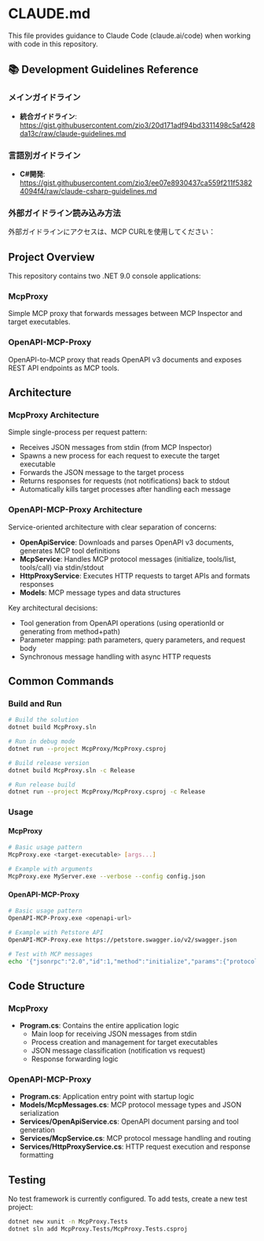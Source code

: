 ﻿# CLAUDE.md

This file provides guidance to Claude Code (claude.ai/code) when working with code in this repository.

## 📚 Development Guidelines Reference

### メインガイドライン
- **統合ガイドライン**: https://gist.githubusercontent.com/zio3/20d171adf94bd3311498c5af428da13c/raw/claude-guidelines.md

### 言語別ガイドライン
- **C#開発**: https://gist.githubusercontent.com/zio3/ee07e8930437ca559f211f53824094f4/raw/claude-csharp-guidelines.md

### 外部ガイドライン読み込み方法
外部ガイドラインにアクセスは、MCP CURLを使用してください：

## Project Overview

This repository contains two .NET 9.0 console applications:

### McpProxy
Simple MCP proxy that forwards messages between MCP Inspector and target executables.

### OpenAPI-MCP-Proxy  
OpenAPI-to-MCP proxy that reads OpenAPI v3 documents and exposes REST API endpoints as MCP tools.

## Architecture

### McpProxy Architecture
Simple single-process per request pattern:
- Receives JSON messages from stdin (from MCP Inspector)
- Spawns a new process for each request to execute the target executable
- Forwards the JSON message to the target process
- Returns responses for requests (not notifications) back to stdout
- Automatically kills target processes after handling each message

### OpenAPI-MCP-Proxy Architecture
Service-oriented architecture with clear separation of concerns:
- **OpenApiService**: Downloads and parses OpenAPI v3 documents, generates MCP tool definitions
- **McpService**: Handles MCP protocol messages (initialize, tools/list, tools/call) via stdin/stdout
- **HttpProxyService**: Executes HTTP requests to target APIs and formats responses
- **Models**: MCP message types and data structures

Key architectural decisions:
- Tool generation from OpenAPI operations (using operationId or generating from method+path)
- Parameter mapping: path parameters, query parameters, and request body
- Synchronous message handling with async HTTP requests

## Common Commands

### Build and Run
```bash
# Build the solution
dotnet build McpProxy.sln

# Run in debug mode
dotnet run --project McpProxy/McpProxy.csproj

# Build release version
dotnet build McpProxy.sln -c Release

# Run release build
dotnet run --project McpProxy/McpProxy.csproj -c Release
```

### Usage

#### McpProxy
```bash
# Basic usage pattern
McpProxy.exe <target-executable> [args...]

# Example with arguments
McpProxy.exe MyServer.exe --verbose --config config.json
```

#### OpenAPI-MCP-Proxy
```bash
# Basic usage pattern
OpenAPI-MCP-Proxy.exe <openapi-url>

# Example with Petstore API
OpenAPI-MCP-Proxy.exe https://petstore.swagger.io/v2/swagger.json

# Test with MCP messages
echo '{"jsonrpc":"2.0","id":1,"method":"initialize","params":{"protocolVersion":"2024-11-05","capabilities":{},"clientInfo":{"name":"test","version":"1.0.0"}}}' | OpenAPI-MCP-Proxy.exe https://petstore.swagger.io/v2/swagger.json
```

## Code Structure

### McpProxy
- **Program.cs**: Contains the entire application logic
  - Main loop for receiving JSON messages from stdin
  - Process creation and management for target executables  
  - JSON message classification (notification vs request)
  - Response forwarding logic

### OpenAPI-MCP-Proxy
- **Program.cs**: Application entry point with startup logic
- **Models/McpMessages.cs**: MCP protocol message types and JSON serialization
- **Services/OpenApiService.cs**: OpenAPI document parsing and tool generation
- **Services/McpService.cs**: MCP protocol message handling and routing
- **Services/HttpProxyService.cs**: HTTP request execution and response formatting

## Testing

No test framework is currently configured. To add tests, create a new test project:
```bash
dotnet new xunit -n McpProxy.Tests
dotnet sln add McpProxy.Tests/McpProxy.Tests.csproj
```